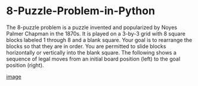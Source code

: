 # 8-Puzzle-Problem-in-Python

 The 8-puzzle problem is a puzzle invented and popularized by Noyes Palmer Chapman in the 1870s. It is played on a 3-by-3 grid with 8 square blocks labeled 1 through 8 and a blank square. Your goal is to rearrange the blocks so that they are in order. You are permitted to slide blocks horizontally or vertically into the blank square. The following shows a sequence of legal moves from an initial board position (left) to the goal position (right).
 
[image](https://github.com/Agha-Muqarib/8-Puzzle-Problem-in-Python/blob/main/Images/Demonstration.png)
